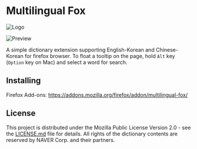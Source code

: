 # Multilingual Fox

![Logo](https://user-images.githubusercontent.com/6410412/61639214-00ecab80-acd6-11e9-970a-b4f5970b7497.png)

![Preview](https://user-images.githubusercontent.com/6410412/61590282-982c0300-abf1-11e9-9845-04e6bd174230.gif)

A simple dictionary extension supporting English-Korean and Chinese-Korean for firefox browser. To float a tooltip on the page, hold `Alt` key (`Option` key on Mac) and select a word for search.

## Installing

Firefox Add-ons: https://addons.mozilla.org/firefox/addon/multilingual-fox/

## License

This project is distributed under the Mozilla Public License Version 2.0 - see the [LICENSE.md](LICENSE.md) file for details. All rights of the dictionary contents are reserved by NAVER Corp. and their partners.